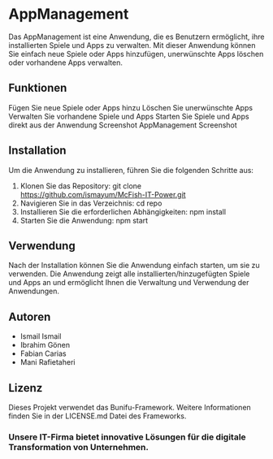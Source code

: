 
# AppManagement

Das AppManagement ist eine Anwendung, die es Benutzern ermöglicht, ihre installierten Spiele und Apps zu verwalten. Mit dieser Anwendung können Sie einfach neue Spiele oder Apps hinzufügen, unerwünschte Apps löschen oder vorhandene Apps verwalten.

## Funktionen
Fügen Sie neue Spiele oder Apps hinzu
Löschen Sie unerwünschte Apps
Verwalten Sie vorhandene Spiele und Apps
Starten Sie Spiele und Apps direkt aus der Anwendung
Screenshot
AppManagement Screenshot

## Installation
Um die Anwendung zu installieren, führen Sie die folgenden Schritte aus:

1. Klonen Sie das Repository: git clone https://github.com/ismayum/McFish-IT-Power.git
2. Navigieren Sie in das Verzeichnis: cd repo
3. Installieren Sie die erforderlichen Abhängigkeiten: npm install
4. Starten Sie die Anwendung: npm start

## Verwendung
Nach der Installation können Sie die Anwendung einfach starten, um sie zu verwenden. Die Anwendung zeigt alle installierten/hinzugefügten Spiele und Apps an und ermöglicht Ihnen die Verwaltung und Verwendung der Anwendungen.

## Autoren
+ Ismail Ismail
+ Ibrahim Gönen
+ Fabian Carias
+ Mani Rafietaheri

## Lizenz
Dieses Projekt verwendet das Bunifu-Framework. Weitere Informationen finden Sie in der LICENSE.md Datei des Frameworks.

### Unsere IT-Firma bietet innovative Lösungen für die digitale Transformation von Unternehmen. 


